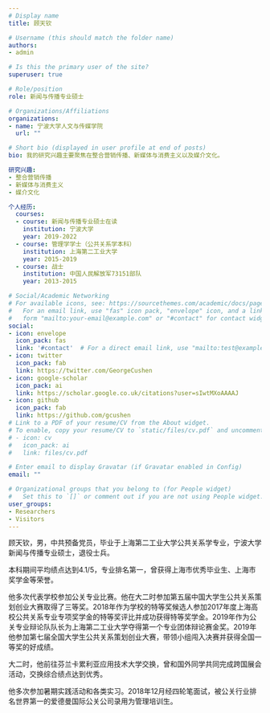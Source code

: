 ```yaml
---
# Display name
title: 顾天钦

# Username (this should match the folder name)
authors:
- admin

# Is this the primary user of the site?
superuser: true

# Role/position
role: 新闻与传播专业硕士

# Organizations/Affiliations
organizations:
- name: 宁波大学人文与传媒学院
  url: ""

# Short bio (displayed in user profile at end of posts)
bio: 我的研究兴趣主要聚焦在整合营销传播、新媒体与消费主义以及媒介文化。

研究兴趣:
- 整合营销传播
- 新媒体与消费主义
- 媒介文化

个人经历:
  courses:
  - course: 新闻与传播专业硕士在读
    institution: 宁波大学
    year: 2019-2022
  - course: 管理学学士（公共关系学本科）
    institution: 上海第二工业大学
    year: 2015-2019
  - course: 战士
    institution: 中国人民解放军73151部队
    year: 2013-2015

# Social/Academic Networking
# For available icons, see: https://sourcethemes.com/academic/docs/page-builder/#icons
#   For an email link, use "fas" icon pack, "envelope" icon, and a link in the
#   form "mailto:your-email@example.com" or "#contact" for contact widget.
social:
- icon: envelope
  icon_pack: fas
  link: '#contact'  # For a direct email link, use "mailto:test@example.org".
- icon: twitter
  icon_pack: fab
  link: https://twitter.com/GeorgeCushen
- icon: google-scholar
  icon_pack: ai
  link: https://scholar.google.co.uk/citations?user=sIwtMXoAAAAJ
- icon: github
  icon_pack: fab
  link: https://github.com/gcushen
# Link to a PDF of your resume/CV from the About widget.
# To enable, copy your resume/CV to `static/files/cv.pdf` and uncomment the lines below.
# - icon: cv
#   icon_pack: ai
#   link: files/cv.pdf

# Enter email to display Gravatar (if Gravatar enabled in Config)
email: ""

# Organizational groups that you belong to (for People widget)
#   Set this to `[]` or comment out if you are not using People widget.
user_groups:
- Researchers
- Visitors
---
```


顾天钦，男，中共预备党员，毕业于上海第二工业大学公共关系学专业，宁波大学新闻与传播专业硕士，退役士兵。

本科期间平均绩点达到4.1/5，专业排名第一，曾获得上海市优秀毕业生、上海市奖学金等荣誉。

他多次代表学校参加公关专业比赛。他在大二时参加第五届中国大学生公共关系策划创业大赛取得了三等奖。2018年作为学校的特等奖候选人参加2017年度上海高校公共关系专业专项奖学金的特等奖评比并成功获得特等奖学金。2019年作为公关专业辩论队队长为上海第二工业大学夺得第一个专业团体辩论赛金奖。2019年他参加第七届全国大学生公共关系策划创业大赛，带领小组闯入决赛并获得全国一等奖的好成绩。

大二时，他前往芬兰卡累利亚应用技术大学交换，曾和国外同学共同完成跨国展会活动，交换综合绩点达到优秀。

他多次参加暑期实践活动和各类实习。2018年12月经四轮笔面试，被公关行业排名世界第一的爱德曼国际公关公司录用为管理培训生。
